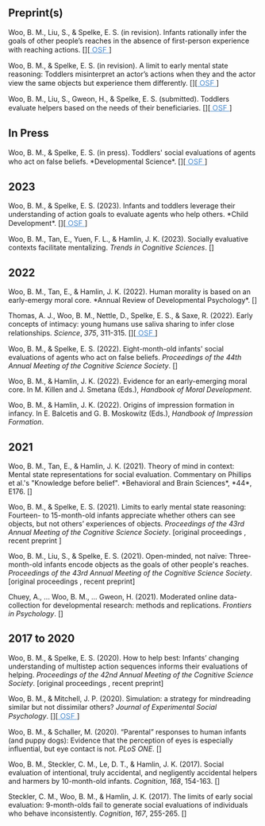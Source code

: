 <script src="https://unpkg.com/ionicons@4.5.5/dist/ionicons.js"></script>

<!--## Preprints-->
<h2>Preprint(s)</h2>
Woo, B. M., Liu, S., & Spelke, E. S. (in revision). Infants rationally infer the goals of other people’s reaches in the absence of first-person experience with reaching actions. [<a style="font-size:15px; color:#4c8ccc" href="https://psyarxiv.com/dx2er/" target="_blank" target="_blank"><ion-icon name="document"></ion-icon></a>][<a style="font-size:15px; color:#4c8ccc" href="https://osf.io/ervm3/" target="_blank"> OSF </a>]


Woo, B. M., & Spelke, E. S. (in revision).  A limit to early mental state reasoning: Toddlers misinterpret an actor’s actions when they and the actor view the same objects but experience them differently. [<a style="font-size:15px; color:#4c8ccc" href="https://psyarxiv.com/3gbj6" target="_blank" target="_blank"><ion-icon name="document"></ion-icon></a>][<a style="font-size:15px; color:#4c8ccc" href="https://osf.io/6dvc2/" target="_blank"> OSF </a>]

Woo, B. M., Liu, S., Gweon, H., & Spelke, E. S. (submitted).  Toddlers evaluate helpers based on the needs of their beneficiaries. [<a style="font-size:15px; color:#4c8ccc" href="https://psyarxiv.com/pb7mz" target="_blank" target="_blank"><ion-icon name="document"></ion-icon></a>][<a style="font-size:15px; color:#4c8ccc" href="https://osf.io/uqa8f/" target="_blank"> OSF </a>]


<h2>In Press</h2>
Woo, B. M., & Spelke, E. S. (in press). Toddlers' social evaluations of agents who act on false beliefs. *Developmental Science*. [<a style="font-size:15px; color:#4c8ccc" href="https://bmwoo.github.io/files/woospelke2022.pdf" target="_blank"><ion-icon name="document"></ion-icon></a>][<a style="font-size:15px; color:#4c8ccc" href="https://osf.io/qrvje/" target="_blank"> OSF </a>]

<h2>2023</h2>
Woo, B. M., & Spelke, E. S. (2023). Infants and toddlers leverage their understanding of action goals to evaluate agents who help others. *Child Development*. [<a style="font-size:15px; color:#4c8ccc" href="https://bmwoo.github.io/files/woospelke2023.pdf" target="_blank" target="_blank"><ion-icon name="document"></ion-icon></a>][<a style="font-size:15px; color:#4c8ccc" href="https://osf.io/k7y5c/" target="_blank"> OSF </a>]

Woo, B. M., Tan, E., Yuen, F. L., & Hamlin, J. K. (2023). Socially evaluative contexts facilitate mentalizing. *Trends in Cognitive Sciences*. [<a style="font-size:15px; color:#4c8ccc" href="https://bmwoo.github.io/files/wootanyuenhamlin2022.pdf" target="_blank"><ion-icon name="document"></ion-icon></a>]

<h2>2022</h2>
Woo, B. M., Tan, E., & Hamlin, J. K. (2022). Human morality is based on an early-emergy moral core. *Annual Review of Developmental Psychology*. [<a style="font-size:15px; color:#4c8ccc" href="http://www.annualreviews.org/eprint/B8AC93IGDFT7H8M9SPJI/full/10.1146/annurev-devpsych-121020-023312" target="_blank" target="_blank"><ion-icon name="document"></ion-icon></a>]

Thomas, A. J., Woo, B. M., Nettle, D., Spelke, E. S., & Saxe, R. (2022). Early concepts of intimacy: young humans use saliva sharing to infer close relationships. *Science*, *375*, 311-315. [<a style="font-size:15px; color:#4c8ccc" href="https://bmwoo.github.io/files/thomasetal2022.pdf" target="_blank"><ion-icon name="document"></ion-icon></a>][<a style="font-size:15px; color:#4c8ccc" href="https://osf.io/a8htx/" target="_blank"> OSF </a>]

Woo, B. M., & Spelke, E. S. (2022). Eight-month-old infants' social evaluations of agents who act on false beliefs. <em>Proceedings of the 44th Annual Meeting of the Cognitive Science Society</em>. [<a style="font-size:15px; color:#4c8ccc" href="https://escholarship.org/content/qt8k02x1mx/qt8k02x1mx.pdf" target="_blank"><ion-icon name="document"></ion-icon></a>]

Woo, B. M., & Hamlin, J. K. (2022). Evidence for an early-emerging moral core. In M. Killen and J. Smetana (Eds.), *Handbook of Moral Development*.

Woo, B. M., & Hamlin, J. K. (2022). Origins of impression formation in infancy. In E. Balcetis and G. B. Moskowitz (Eds.), *Handbook of Impression Formation*.

<h2>2021</h2>
Woo, B. M., Tan, E., & Hamlin, J. K. (2021). Theory of mind in context: Mental state representations for social evaluation. Commentary on Phillips et al.'s "Knowledge before belief". *Behavioral and Brain Sciences*, *44*, E176. [<a style="font-size:15px; color:#4c8ccc" href="https://psyarxiv.com/ny5q8"
 target="_blank" target="_blank"><ion-icon name="document"></ion-icon></a>]

Woo, B. M., &amp; Spelke, E. S. (2021). Limits to early mental state reasoning: Fourteen- to 15-month-old infants appreciate whether others can see objects, but not others’ experiences of objects. <em>Proceedings of the 43rd Annual Meeting of the Cognitive Science Society</em>. [original proceedings <a style="font-size:15px; color:#4c8ccc" href="https://psyarxiv.com/d8c7u" target="_blank"><ion-icon name="document"></ion-icon></a>, recent preprint <a style="font-size:15px; color:#4c8ccc" href="https://psyarxiv.com/3gbj6" target="_blank" target="_blank"><ion-icon name="document"></ion-icon></a>]

Woo, B. M., Liu, S., &amp; Spelke, E. S. (2021). Open-minded, not naïve: Three-month-old infants encode objects as the goals of other people's reaches. <em>Proceedings of the 43rd Annual Meeting of the Cognitive Science Society</em>. [original proceedings <a style="font-size:15px; color:#4c8ccc" href="https://psyarxiv.com/qjvre" target="_blank"><ion-icon name="document"></ion-icon></a>, recent preprint<a style="font-size:15px; color:#4c8ccc" href="https://psyarxiv.com/dx2er/" target="_blank" target="_blank"><ion-icon name="document"></ion-icon></a>]

Chuey, A., ... Woo, B. M., ... Gweon, H. (2021). Moderated online data-collection for developmental research: methods and replications. <em>Frontiers in Psychology</em>. [<a style="font-size:15px; color:#4c8ccc" href="https://www.frontiersin.org/articles/10.3389/fpsyg.2021.734398/full"
 target="_blank" target="_blank"><ion-icon name="document"></ion-icon></a>]

<h2>2017 to 2020</h2>
<!--## 2017 to 2020-->
<p>Woo, B. M., &amp; Spelke, E. S. (2020). How to help best: Infants’ changing understanding of multistep action sequences informs their evaluations of helping. <em>Proceedings of the 42nd Annual Meeting of the Cognitive Science Society</em>. [original proceedings <a style="font-size:15px; color:#4c8ccc" href="https://www.cognitivesciencesociety.org/cogsci20/papers/0071/0071.pdf" target="_blank"><ion-icon name="document"></ion-icon></a>, recent preprint<a style="font-size:15px; color:#4c8ccc" href="https://psyarxiv.com/mtprn" target="_blank" target="_blank"><ion-icon name="document"></ion-icon></a>]
  </p> 

Woo, B. M., & Mitchell, J. P. (2020). Simulation: a strategy for mindreading similar but not dissimilar others? *Journal of Experimental Social Psychology*. [<a style="font-size:15px; color:#4c8ccc" href="https://bmwoo.github.io/files/woomitchell2020.pdf" target="_blank"><ion-icon name="document"></ion-icon></a>][<a style="font-size:15px; color:#4c8ccc" href="https://osf.io/pmkh6/" target="_blank"> OSF </a>]

Woo, B. M., & Schaller, M. (2020). “Parental” responses to human infants (and  puppy dogs): Evidence that the perception of eyes is especially  influential, but eye contact is not. *PLoS ONE*. [<a style="font-size:15px; color:#4c8ccc" href="https://bmwoo.github.io/files/wooschaller2020.pdf" target="_blank"><ion-icon name="document"></ion-icon></a>]

Woo, B. M., Steckler, C. M., Le, D. T., & Hamlin, J. K. (2017). Social evaluation of intentional, truly accidental, and negligently accidental helpers and harmers by 10-month-old infants. *Cognition*, *168*, 154-163. [<a style="font-size:15px; color:#4c8ccc" href="https://bmwoo.github.io/files/woostecklerlehamlin2017.pdf" target="_blank"><ion-icon name="document"></ion-icon></a>]

Steckler, C. M., Woo, B. M., & Hamlin, J. K. (2017). The limits of early social evaluation: 9-month-olds fail to generate social evaluations of individuals who behave inconsistently. *Cognition*, *167*, 255-265. [<a style="font-size:15px; color:#4c8ccc" href="https://bmwoo.github.io/files/stecklerwoohamlin2017.pdf" target="_blank"><ion-icon name="document"></ion-icon></a>]


